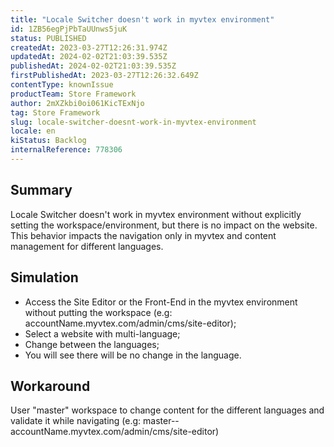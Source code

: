 ```yaml
---
title: "Locale Switcher doesn't work in myvtex environment"
id: 1ZB56egPjPbTaUUnws5juK
status: PUBLISHED
createdAt: 2023-03-27T12:26:31.974Z
updatedAt: 2024-02-02T21:03:39.535Z
publishedAt: 2024-02-02T21:03:39.535Z
firstPublishedAt: 2023-03-27T12:26:32.649Z
contentType: knownIssue
productTeam: Store Framework
author: 2mXZkbi0oi061KicTExNjo
tag: Store Framework
slug: locale-switcher-doesnt-work-in-myvtex-environment
locale: en
kiStatus: Backlog
internalReference: 778306
---
```


## Summary


Locale Switcher doesn't work in myvtex environment without explicitly setting the workspace/environment, but there is no impact on the website. This behavior impacts the navigation only in myvtex and content management for different languages.


##

## Simulation



- Access the Site Editor or the Front-End in the myvtex environment without putting the workspace (e.g: accountName.myvtex.com/admin/cms/site-editor);
- Select a website with multi-language;
- Change between the languages;
- You will see there will be no change in the language.


##

## Workaround


User "master" workspace to change content for the different languages and validate it while navigating (e.g: master--accountName.myvtex.com/admin/cms/site-editor)



